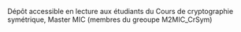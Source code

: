 Dépôt accessible en lecture aux étudiants du Cours de cryptographie symétrique, Master MIC
(membres du greoupe M2MIC_CrSym)